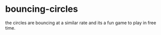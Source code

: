 # bouncing-circles 
the circles are bouncing at a similar rate and its a fun game to play in free time.
